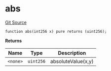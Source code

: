 # abs
[Git Source](https://github.com/larrythecucumber321/protocol/blob/3222eb21fbb20ddd3d3fa2233072dfa96ea3e340/contracts/libraries/Fixed.sol)


```solidity
function abs(int256 x) pure returns (uint256);
```
**Returns**

|Name|Type|Description|
|----|----|-----------|
|`<none>`|`uint256`|absoluteValue(x,y)|


